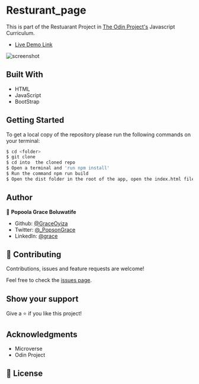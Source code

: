 # Resturant_page

This is part of the Restuarant Project in [The Odin Project's](https://www.theodinproject.com/courses/javascript/lessons/restaurant-page?ref=lnav) Javascript Curriculum.


- [Live Demo Link]()

![screenshot]()


## Built With

- HTML
- JavaScript
- BootStrap

## Getting Started

To get a local copy of the repository please run the following commands on your terminal:

```bash
$ cd <folder>
$ git clone 
$ cd into  the cloned repo
$ Open a terminal and 'run npm install'
$ Run the command npm run build
$ Open the dist folder in the root of the app, open the index.html file witha browser(Chrome, Firefox...)
```

## Author

👤 **Popoola Grace Boluwatife**

- Github: [@GraceOyiza](https://github.com/GraceOyiza)
- Twitter: [@_PopsonGrace](https://twitter.com/_PopsonGrace)
- LinkedIn: [@grace](https://www.linkedin.com/in/grace-popoola)

## 🤝 Contributing

Contributions, issues and feature requests are welcome!

Feel free to check the [issues page]().

## Show your support

Give a ⭐️ if you like this project!

## Acknowledgments

- Microverse
- Odin Project

## 📝 License